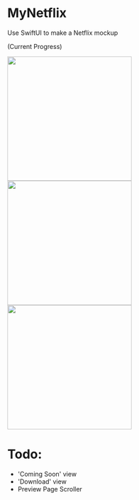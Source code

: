# MyNetflix

Use SwiftUI to make a Netflix mockup

(Current Progress)

<img src="https://user-images.githubusercontent.com/2072087/105112034-1cb85400-5afd-11eb-9b4c-d8443c28587c.png" width="280"> <img src="https://user-images.githubusercontent.com/2072087/105112059-26da5280-5afd-11eb-8b75-065a1de1b129.png" width="280"> <img src="https://user-images.githubusercontent.com/2072087/105112169-6b65ee00-5afd-11eb-9df5-6fca1cf4e794.png" width="280">


# Todo:
- 'Coming Soon' view
- 'Download' view
- Preview Page Scroller
